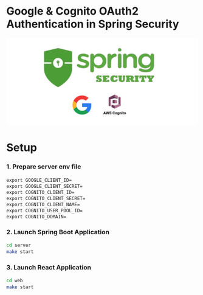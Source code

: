 # Google & Cognito OAuth2 Authentication in Spring Security

![cover.png](cover.png)


# Setup

### 1. Prepare server env file

```text
export GOOGLE_CLIENT_ID=
export GOOGLE_CLIENT_SECRET=
export COGNITO_CLIENT_ID=
export COGNITO_CLIENT_SECRET=
export COGNITO_CLIENT_NAME=
export COGNITO_USER_POOL_ID=
export COGNITO_DOMAIN=
```


### 2. Launch Spring Boot Application 
```bash
cd server
make start
```

### 3. Launch React Application
```bash
cd web
make start
```